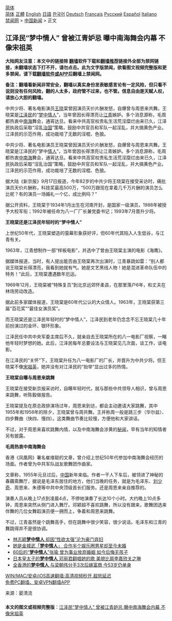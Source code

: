  <!-- 面包屑导航 --> <div class="breadcrumb"><!-- GTranslate: https://gtranslate.io/ -->  <div class="switcher notranslate">  <div class="selected">  <a href="#" onclick="return false;"> 简体</a>  </div>  <div class="option">  <a href="https://www.bannedbook.org" onclick="doGTranslate('zh-CN|zh-CN');jQuery('div.switcher div.selected a').html(jQuery(this).html());return false;" title="简体中文" class="nturl selected"> 简体</a>  <a href="https://www.bannedbook.org/zh-tw/" onclick="doGTranslate('zh-CN|zh-TW');jQuery('div.switcher div.selected a').html(jQuery(this).html());return false;" title="繁體中文" class="nturl"> 正體</a>  <a href="https://www.bannedbook.org/en/" onclick="doGTranslate('zh-CN|en');jQuery('div.switcher div.selected a').html(jQuery(this).html());return false;" title="English" class="nturl"> English</a>  <a href="https://www.bannedbook.org/ja/" onclick="doGTranslate('zh-CN|ja');jQuery('div.switcher div.selected a').html(jQuery(this).html());return false;" title="日本語" class="nturl"> 日語</a>  <a href="https://www.bannedbook.org/ko/" onclick="doGTranslate('zh-CN|ko');jQuery('div.switcher div.selected a').html(jQuery(this).html());return false;" title="한국어" class="nturl"> 한국어</a>  <a href="https://www.bannedbook.org/de/" onclick="doGTranslate('zh-CN|de');jQuery('div.switcher div.selected a').html(jQuery(this).html());return false;" title="Deutsch" class="nturl"> Deutsch</a>  <a href="https://www.bannedbook.org/fr/" onclick="doGTranslate('zh-CN|fr');jQuery('div.switcher div.selected a').html(jQuery(this).html());return false;" title="Français" class="nturl"> Français</a>  <a href="https://www.bannedbook.org/ru/" onclick="doGTranslate('zh-CN|ru');jQuery('div.switcher div.selected a').html(jQuery(this).html());return false;" title="Русский" class="nturl"> Русский</a>  <a href="https://www.bannedbook.org/es/" onclick="doGTranslate('zh-CN|es');jQuery('div.switcher div.selected a').html(jQuery(this).html());return false;" title="Español" class="nturl"> Español</a>  <a href="https://www.bannedbook.org/it/" onclick="doGTranslate('zh-CN|it');jQuery('div.switcher div.selected a').html(jQuery(this).html());return false;" title="Italiano" class="nturl"> Italiano</a>  </div>  </div>      <div class='breadcrumb-sub'><!-- Breadcrumb NavXT 6.3.0 --> <a href="https://www.bannedbook.org/" class="home">禁闻网</a> &gt; <a href="https://www.bannedbook.org/bnews/cnnews/" class="category">中国新闻</a> &gt; 正文</div></div><h2>江泽民“梦中情人” 曾被江青妒忌 曝中南海舞会内幕 不像宋祖英</h2> <p class="notice"><b>大陆网友注意：本文中的链接除 <a href="https://github.com/bannedbook/fanqiang" >翻墙</a>软件下载和<a href="https://github.com/killgcd/justmysocks/blob/master/README.md">翻墙推荐</a>链接外全部为禁网链接，未翻墙状态下打不开，请勿点击。此为文字版禁闻，欲看图文视频完整版和更多禁闻，请下载<a href="https://github.com/bannedbook/fanqiang">翻墙软件或APP</a>后翻墙上禁闻网。</p><p>备注：翻墙看新闻非常安全，翻墙以真实身份发表敏感言论有一定风险，但只看不说则没有任何风险，翻的人太多，政府管不过来，也不管。信息自由是天赋人权，请放心大胆的翻墙。</b></p>  <div class="entry"> <p id="summary">中共少将、著名电影演员<a href="https://www.bannedbook.org/bnews/tag/%e7%8e%8b%e6%99%93/" class="st_tag internal_tag" rel="tag" title="标签 王晓 下的日志">王晓</a>棠曾因演员天价片酬发怒，自爆曾与周恩来共舞。王晓棠是<a href="https://www.bannedbook.org/bnews/tag/%e6%b1%9f%e6%b3%bd%e6%b0%91/" class="st_tag internal_tag" rel="tag" title="标签 江泽民 下的日志">江泽民</a>的“<a href="https://www.bannedbook.org/bnews/tag/%E6%A2%A6%E4%B8%AD%E6%83%85%E4%BA%BA/" class="st_tag internal_tag" rel="tag" title="标签 梦中情人 下的日志">梦中情人</a>”，当年曾因长得漂亮让<a href="https://www.bannedbook.org/bnews/tag/%e6%b1%9f%e9%9d%92/" class="st_tag internal_tag" rel="tag" title="标签 江青 下的日志">江青</a>嫉妒。多个消息源称，毛周都热衷中<a href="https://www.bannedbook.org/bnews/tag/%e5%8d%97%e6%b5%b7/" class="st_tag internal_tag" rel="tag" title="标签 南海 下的日志">南海</a>舞会，通宵达旦。看来中共高官权贵私生活荒淫糜烂由来已久，江泽民执政后采取“淫乱<span class='wp_keywordlink'><a href="https://www.bannedbook.org/forum24/topic8925.html" title="《治国大道》" target="_blank">治国</a></span>”策略，鼓励中共官员和军队一起淫乱，并大搞黄色产业。江泽民的示范作用，成功栽培了无数的淫棍、色狼。</p> <p>中共少将、著名电影演员王晓棠曾因演员天价片酬发怒，自爆曾与周恩来共舞。王晓棠是江泽民的“梦中<a href="https://www.bannedbook.org/bnews/tag/%E6%83%85%E4%BA%BA/" class="st_tag internal_tag" rel="tag" title="标签 情人 下的日志">情人</a>”，当年曾因长得漂亮让江青嫉妒。多个消息源称，毛周都热衷<a href="https://www.bannedbook.org/bnews/tag/%e4%b8%ad%e5%8d%97%e6%b5%b7/" class="st_tag internal_tag" rel="tag" title="标签 中南海 下的日志">中南海</a>舞会，通宵达旦。看来中共高官权贵私生活荒淫糜烂由来已久，江泽民执政后采取“淫乱治国”策略，鼓励中共官员和军队一起淫乱，并大搞黄色产业。江泽民的示范作用，成功栽培了无数的淫棍、色狼。</p> <p>据大陆《新京报》9月17日报道，今年82岁的中共少将王晓棠在接受采访时，痛批演员天价片酬称，科技奖最高500万，“500万跟现在拿着几千万片酬的演员怎么比呢？有的演员一场婚礼一个亿，成比例吗？”</p> <p>据公开资料，王晓棠于1934年1月出生在河南开封，是国家一级演员，1988年被授予大校军衔；1992年被任命为八一厂厂长兼党委书记；1993年7月晋升少将。</p> <p><strong>王晓棠还是江泽民年轻时的“梦中情人”</strong></p> <p>上世纪50年代，王晓棠塑造的萤幕形象获好评，但60年代其陷入人生低谷，与江青有关。</p>  <p>1963年，江青想制作一部“样板电影”，并选中了曾由王晓棠主演的电影《海鹰》。</p> <p>据媒体报道，当时，有人提出能否由王晓棠再次出演时，江青暴跳如雷：“别人都说王晓棠长得漂亮，我看到她就有气。她是文艺黑线人物！她是混进革命队伍中的特务！”此后，王晓棠遭遇数年厄运。</p> <p>1969年12月，王晓棠被“特殊复员”到北京远郊怀柔县，在那里落户6年，和丈夫在林场劳动改造。</p> <p>据此前多家媒体报道，王晓棠是60年代公认的大众情人。1963年，王晓棠获第三届“百花奖”“最佳女演员奖”。</p> <p>而王晓棠还是江泽民年轻时的“梦中情人”，江泽民到老年仍念念不忘王晓棠几十年前扮演过的金环、银环形象。</p> <p>江泽民任中共中央军委主席后不久，就亲自去王晓棠所在的八一电影厂视察，一睹他年轻时梦想的她。此后，江泽民每年总要设法与王晓棠见几次面，谈工作，谈电影。</p>  <p>在江泽民的“关怀”下，王晓棠升任为八一电影厂的厂长，并晋升为中共少将。但王晓棠不像<span class='wp_keywordlink'><a href="https://www.bannedbook.org/forum2/topic2330.html" title="《国母宋祖英》" target="_blank">宋祖英</a></span>，她并没有对江泽民的“抬举”显出过多的热情。</p> <p><strong>王晓棠自曝与周恩来跳舞</strong></p> <p>王晓棠在接受新京报采访时，自曝年轻时代，就与那些中共领导人相识，曾与周恩来跳舞，听陈毅做报告。</p> <p>王晓棠提及在原总政排演场过年，周恩来到访，都会主动邀请大家跳舞，其中1955年和1956年的除夕，王晓棠曾与周共舞。王并称周一般是跳三步（华尔兹）、四步舞曲（快四、慢四）。这类舞曲节奏比较慢，方便他和大家讲话。</p> <p>不过，对于周恩来喜欢跳舞内情，以及中南海舞会涉黄的<span class='wp_keywordlink'><a href="https://www.bannedbook.org/forum8/" title="中国禁文秘闻" target="_blank">秘闻</a></span>，早有当年的知情者另有披露。</p> <p><strong>毛周热衷中南海舞会</strong></p>  <p>香港《凤凰网》署名崔维聪的文章，曾介绍上世纪50年代参加中南海舞会经历的场面。作者曾为中共军队战友歌舞团作曲家。</p> <p>文章称，1955年元旦过后，<span class='wp_keywordlink_affiliate'><a href="https://www.bannedbook.org/" title="中国" target="_blank">中国</a></span>新年来临。作者一干人下车后，被领进了神秘的春藕斋舞厅，据说是毛泽东居住的地方，他们当晚的任务，就是为毛泽东、<span class='wp_keywordlink'><a href="https://www.bannedbook.org/forum2/topic1158.html" title="《刘少奇传》" target="_blank">刘少奇</a></span>、周恩来、朱德等中共中央顶级首长们服务。还是周恩来亲自推荐的。</p> <p>演奏人员从晚上17点到凌晨4点，不停地演奏了长达10个小时。大约晚上10点多钟，周恩来突然从侧门进入舞厅。邓颖超不喜欢跳舞，所以没有跟来，歌舞团选来伴舞的几位女舞蹈演员便一拥而上，争着和周恩来跳舞。</p> <p>不过，江青虽然是个跳舞高手，但在跳舞中很少笑容，很少说话。毛泽东和江青的舞跳得并不是很协调。</p> <ul class='op-related-articles' title='相关阅读'> <li><a href='https://www.bannedbook.org/bnews/yule/20210704/1580101.html' target='_blank'>林志颖<b>梦中情人</b> 却因“性欲太强”沦为豪门弃妇</a></li> <li><a href='https://www.bannedbook.org/bnews/yule/20200515/1328914.html' target='_blank'>她是金城武「<b>梦中情人</b>」 合作半个娱乐圈男星却至今未婚 </a></li> <li><a href='https://www.bannedbook.org/bnews/yule/20200226/1283541.html' target='_blank'>60后的“<b>梦中情人</b>”张瑜 曾为事业放弃婚姻 如今后悔无孩子</a></li> <li><a href='https://www.bannedbook.org/bnews/yule/20200108/1255294.html' target='_blank'>日本皇太子的<b>梦中情人</b> 邓丽君翻唱她的歌 美貌比肩李嘉欣关之琳</a></li> <li><a href='https://www.bannedbook.org/bnews/yule/20190723/1162787.html' target='_blank'>全香港的<b>梦中情人</b> 与梁朝伟分手3次后嫁富商 今53岁仍单身</a></li> </ul> <p class="texttj"> <a href="https://github.com/bannedbook/fanqiang/wiki/V2ray%E6%9C%BA%E5%9C%BA" target="_blank">WIN/MAC/安卓/iOS高速翻墙:高清视频秒开,超低延迟</a><br/> <a href="https://github.com/bannedbook/fanqiang/wiki/%E7%A6%81%E9%97%BB%E7%BD%91%E5%AE%89%E5%8D%93%E7%BF%BB%E5%A2%99%E6%96%B0%E9%97%BBAPP" target="_blank">免费PC翻墙、安卓VPN翻墙APP</a></p><p> 来源：晏清流 </p> <a name='sharetosocial'></a>  <div style="margin-bottom:5px;padding-bottom:5px;clear:both"> <div id="archive-pix-1" class="banner-ads"> <!-- AuctionX Display platform tag START --> <div id="26318x728x90x621x_ADSLOT2" clicktrack="%%CLICK_URL_ESC%%"></div> <!-- AuctionX Display platform tag END --> </div> <div id="archive-pix-2" class="banner-ads"> <!-- AuctionX Display platform tag START --> <div id="26315x300x250x621x_ADSLOT2" clicktrack="%%CLICK_URL_ESC%%"></div> <!-- AuctionX Display platform tag END --> </div> </div>  <div id="archive-pix-1" class="banner-ads"> <!-- AuctionX Display platform tag START --> <div id="26318x728x90x621x_ADSLOT3" clicktrack="%%CLICK_URL_ESC%%"></div> <!-- AuctionX Display platform tag END --> </div> <div><b>本文的图文或视频完整版</b>：<a href='https://www.bannedbook.org/bnews/cnnews/20210721/1591534.html'>江泽民“梦中情人” 曾被江青妒忌 曝中南海舞会内幕 不像宋祖英</a></div>  </div><!--END ENTRY--> 